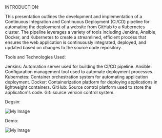 INTRODUCTION:

This presentation outlines the development and implementation of a Continuous Integration and Continuous Deployment (CI/CD) pipeline for automating the deployment of a website from GitHub to a Kubernetes cluster. The pipeline leverages a variety of tools including Jenkins, Ansible, Docker, and Kubernetes to create a streamlined, efficient process that ensures the web application is continuously integrated, deployed, and updated based on changes to the source code repository.

Tools and Technologies Used:

Jenkins: Automation server used for building the CI/CD pipeline.
Ansible: Configuration management tool used to automate deployment processes.
Kubernetes: Container orchestration system for automating application deployment.
Docker: Containerization platform for deploying applications in lightweight containers.
GitHub: Source control platform used to store the application's code. 
Git: source version control system.

Degsin:

![My Image](https://private-user-images.githubusercontent.com/105943548/378933603-49de5482-d67d-4fe2-b988-49a466578475.png?jwt=eyJhbGciOiJIUzI1NiIsInR5cCI6IkpXVCJ9.eyJpc3MiOiJnaXRodWIuY29tIiwiYXVkIjoicmF3LmdpdGh1YnVzZXJjb250ZW50LmNvbSIsImtleSI6ImtleTUiLCJleHAiOjE3Mjk2MTU0NzcsIm5iZiI6MTcyOTYxNTE3NywicGF0aCI6Ii8xMDU5NDM1NDgvMzc4OTMzNjAzLTQ5ZGU1NDgyLWQ2N2QtNGZlMi1iOTg4LTQ5YTQ2NjU3ODQ3NS5wbmc_WC1BbXotQWxnb3JpdGhtPUFXUzQtSE1BQy1TSEEyNTYmWC1BbXotQ3JlZGVudGlhbD1BS0lBVkNPRFlMU0E1M1BRSzRaQSUyRjIwMjQxMDIyJTJGdXMtZWFzdC0xJTJGczMlMkZhd3M0X3JlcXVlc3QmWC1BbXotRGF0ZT0yMDI0MTAyMlQxNjM5MzdaJlgtQW16LUV4cGlyZXM9MzAwJlgtQW16LVNpZ25hdHVyZT0zYTk2MTY2NzQzMmJiYmQ2ZjVkMzFlMWMzNjc2MDQzZTIzZTliYzJkNjZmYjk0M2Y1YzFiMmEwZjc0ZGVkNjYzJlgtQW16LVNpZ25lZEhlYWRlcnM9aG9zdCJ9.UZ8NJ_6th41dc6PG5_ZZnhzIarLZfj5wTRk6mrmyvB4)

Demo:

![My Image](https://private-user-images.githubusercontent.com/105943548/378932858-bd5fc291-3e8c-4592-81f5-f1ae25c9c677.png?jwt=eyJhbGciOiJIUzI1NiIsInR5cCI6IkpXVCJ9.eyJpc3MiOiJnaXRodWIuY29tIiwiYXVkIjoicmF3LmdpdGh1YnVzZXJjb250ZW50LmNvbSIsImtleSI6ImtleTUiLCJleHAiOjE3Mjk2MTU0NzcsIm5iZiI6MTcyOTYxNTE3NywicGF0aCI6Ii8xMDU5NDM1NDgvMzc4OTMyODU4LWJkNWZjMjkxLTNlOGMtNDU5Mi04MWY1LWYxYWUyNWM5YzY3Ny5wbmc_WC1BbXotQWxnb3JpdGhtPUFXUzQtSE1BQy1TSEEyNTYmWC1BbXotQ3JlZGVudGlhbD1BS0lBVkNPRFlMU0E1M1BRSzRaQSUyRjIwMjQxMDIyJTJGdXMtZWFzdC0xJTJGczMlMkZhd3M0X3JlcXVlc3QmWC1BbXotRGF0ZT0yMDI0MTAyMlQxNjM5MzdaJlgtQW16LUV4cGlyZXM9MzAwJlgtQW16LVNpZ25hdHVyZT0zN2FmNmM2ZDE1YTIxNmRjM2YyN2Q0NWU2MjI5YzUwMTQ5MzdkM2RmOTUzY2I3ZmRhZDBlMGFiNDkyODgzMDdmJlgtQW16LVNpZ25lZEhlYWRlcnM9aG9zdCJ9.HmfmXoaZavYyv7lw3s1taNcJAQz_u15zfQOAhASjkBA)



